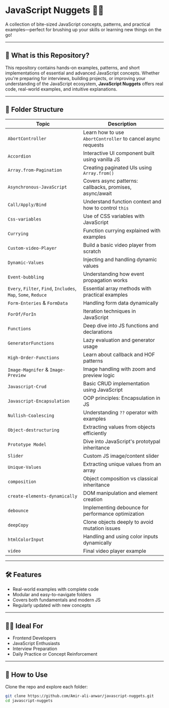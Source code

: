 # JavaScript Nuggets 🧠💡

A collection of bite-sized JavaScript concepts, patterns, and practical examples—perfect for brushing up your skills or learning new things on the go!

---

## 🚀 What is this Repository?

This repository contains hands-on examples, patterns, and short implementations of essential and advanced JavaScript concepts. Whether you're preparing for interviews, building projects, or improving your understanding of the JavaScript ecosystem, **JavaScript Nuggets** offers real code, real-world examples, and intuitive explanations.

---

## 📂 Folder Structure

| Topic | Description |
|-------|-------------|
| `AbortController` | Learn how to use `AbortController` to cancel async requests |
| `Accordion` | Interactive UI component built using vanilla JS |
| `Array.from-Pagination` | Creating paginated UIs using `Array.from()` |
| `Asynchronous-JavaScript` | Covers async patterns: callbacks, promises, async/await |
| `Call/Apply/Bind` | Understand function context and how to control `this` |
| `Css-variables` | Use of CSS variables with JavaScript |
| `Currying` | Function currying explained with examples |
| `Custom-video-Player` | Build a basic video player from scratch |
| `Dynamic-Values` | Injecting and handling dynamic values |
| `Event-bubbling` | Understanding how event propagation works |
| `Every`, `Filter`, `Find`, `Includes`, `Map`, `Some`, `Reduce` | Essential array methods with practical examples |
| `Form-Enteries` & `FormData` | Handling form data dynamically |
| `ForOf/ForIn` | Iteration techniques in JavaScript |
| `Functions` | Deep dive into JS functions and declarations |
| `GeneratorFunctions` | Lazy evaluation and generator usage |
| `High-Order-Functions` | Learn about callback and HOF patterns |
| `Image-Magnifer` & `Image-Preview` | Image handling with zoom and preview logic |
| `Javascript-Crud` | Basic CRUD implementation using JavaScript |
| `Javascript-Encapsulation` | OOP principles: Encapsulation in JS |
| `Nullish-Coalescing` | Understanding `??` operator with examples |
| `Object-destructuring` | Extracting values from objects efficiently |
| `Prototype Model` | Dive into JavaScript's prototypal inheritance |
| `Slider` | Custom JS image/content slider |
| `Unique-Values` | Extracting unique values from an array |
| `composition` | Object composition vs classical inheritance |
| `create-elements-dynamically` | DOM manipulation and element creation |
| `debounce` | Implementing debounce for performance optimization |
| `deepCopy` | Clone objects deeply to avoid mutation issues |
| `htmlColorInput` | Handling and using color inputs dynamically |
| `video` | Final video player example |

---

## 🛠️ Features

- Real-world examples with complete code
- Modular and easy-to-navigate folders
- Covers both fundamentals and modern JS
- Regularly updated with new concepts

---

## 🧑‍💻 Ideal For

- Frontend Developers
- JavaScript Enthusiasts
- Interview Preparation
- Daily Practice or Concept Reinforcement

---

## 🔧 How to Use

Clone the repo and explore each folder:

```bash
git clone https://github.com/Amir-ali-anwar/javascript-nuggets.git
cd javascript-nuggets
